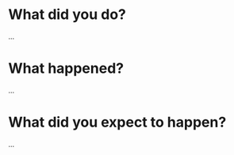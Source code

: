 <!--

 Hello! Please fill out the blanks below so we can better
 understand what went wrong.

-->

# What did you do?

...

# What happened?

...

# What did you expect to happen?

...
